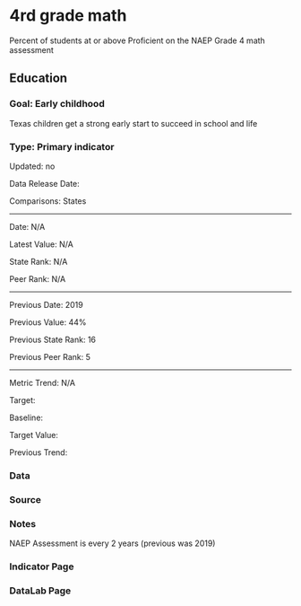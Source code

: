 # 4rd grade math

Percent of students at or above Proficient on the NAEP Grade 4 math assessment

## Education

### Goal: Early childhood

Texas children get a strong early start to succeed in school and life

### Type: Primary indicator

Updated: no

Data Release Date: 

Comparisons: States

----

Date: N/A

Latest Value: N/A

State Rank: N/A

Peer Rank: N/A

----

Previous Date: 2019

Previous Value: 44%

Previous State Rank: 16

Previous Peer Rank: 5


----
Metric Trend: N/A

Target: 

Baseline: 

Target Value: 

Previous Trend: 



<!--### Value

| Year        |  Value      | Rank        | Previous Year| Previous Value| Previous Rank  | Trend | 
| ----------- | ----------- | ----------- | ----------- | ----------- | ----------- | -----------|
|         |         |          |       |         |           |         |

-->
### Data




### Source



### Notes

NAEP Assessment is every 2 years (previous was 2019)


### Indicator Page




### DataLab Page


